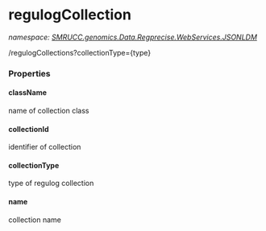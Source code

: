 ﻿# regulogCollection
_namespace: [SMRUCC.genomics.Data.Regprecise.WebServices.JSONLDM](./index.md)_

/regulogCollections?collectionType={type}




### Properties

#### className
name of collection class
#### collectionId
identifier of collection
#### collectionType
type of regulog collection
#### name
collection name
